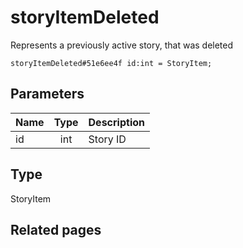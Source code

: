 # storyItemDeleted
Represents a previously active story, that was deleted

```
storyItemDeleted#51e6ee4f id:int = StoryItem;
```

## Parameters
| Name | Type | Description |
| ---- | :----: | ----------- |
| id | int | Story ID |


## Type
StoryItem

## Related pages
